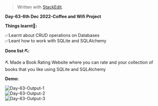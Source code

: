 ﻿<!DOCTYPE html>
<html>

<head>
  <meta charset="utf-8">
  <meta name="viewport" content="width=device-width, initial-scale=1.0">
  <link rel="stylesheet" href="https://stackedit.io/style.css" />
</head>

<body class="stackedit">
  <div class="stackedit__html"><blockquote>
<p>Written with <a href="https://stackedit.io/">StackEdit</a>.</p>
</blockquote>
<p><strong>Day-63-6th Dec 2022-Coffee and Wifi Project</strong></p>
<p><strong>Things learnt📝:</strong></p>
<p>✅Learnt about CRUD operations on Databases<br>
✅Leant how to work with SQLite and SQLAlchemy</p>
<p><strong>Done list ⛏️:</strong></p>
<p>⛏️ Made a Book Rating Website where you can rate and your collection of books that you like using SQLite and SQLAlchemy</p>
<p><strong>Demo:</strong></p>
<p><img src="https://i.imgur.com/2wHTLLA.png" alt="Day-63-Output-1"><br>
<img src="https://i.imgur.com/OsuF4AX.png" alt="Day-63-Output-2"><br>
<img src="https://i.imgur.com/RCFVUOg.png" alt="Day-63-Output-3"></p>
</div>
</body>

</html>
